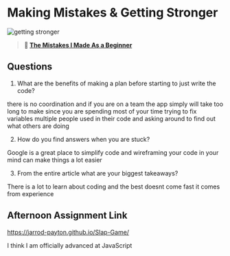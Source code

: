 # Making Mistakes & Getting Stronger

![getting stronger](https://bcw.blob.core.windows.net/public/img/lesson-images/js-bootcamp-logo.jpg)

> **📖 [The Mistakes I Made As a Beginner](https://codeworksacademy.com/fs-student-guide/resources/wk2/06-Coding-Mistakes)**

## Questions

1. What are the benefits of making a plan before starting to just write the code?

there is no coordination and if you are on a team the app simply will take too long to make since you are spending most of your time trying to fix variables multiple people used in their code and asking around to find out what others are doing

2. How do you find answers when you are stuck?

Google is a great place to simplify code and wireframing your code in your mind can make things a lot easier

3. From the entire article what are your biggest takeaways?

There is a lot to learn about coding and the best doesnt come fast it comes from experience

## Afternoon Assignment Link

https://jarrod-payton.github.io/Slap-Game/

I think I am officially advanced at JavaScript
